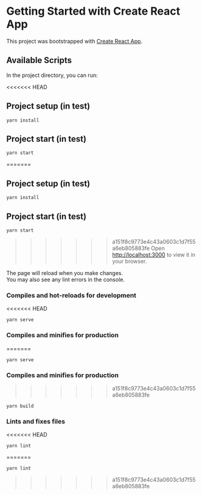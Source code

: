 # Getting Started with Create React App

This project was bootstrapped with [Create React App](https://github.com/facebook/create-react-app).

## Available Scripts

In the project directory, you can run:

<<<<<<< HEAD

## Project setup (in test)

```
yarn install
```

## Project start (in test)

```
yarn start
```

=======

## Project setup (in test)

```
yarn install
```

## Project start (in test)

```
yarn start
```

> > > > > > > a151f8c9773e4c43a0603c1d7f55a6eb805883fe
> > > > > > > Open [http://localhost:3000](http://localhost:3000) to view it in your browser.

The page will reload when you make changes.\
You may also see any lint errors in the console.

### Compiles and hot-reloads for development

<<<<<<< HEAD

```
yarn serve
```

### Compiles and minifies for production

=======

```
yarn serve
```

### Compiles and minifies for production

> > > > > > > a151f8c9773e4c43a0603c1d7f55a6eb805883fe

```
yarn build
```

### Lints and fixes files

<<<<<<< HEAD

```
yarn lint
```

=======

```
yarn lint
```

> > > > > > > a151f8c9773e4c43a0603c1d7f55a6eb805883fe
